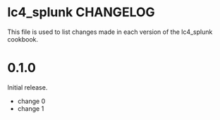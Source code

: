 # lc4_splunk CHANGELOG

This file is used to list changes made in each version of the lc4_splunk cookbook.

# 0.1.0

Initial release.

- change 0
- change 1

